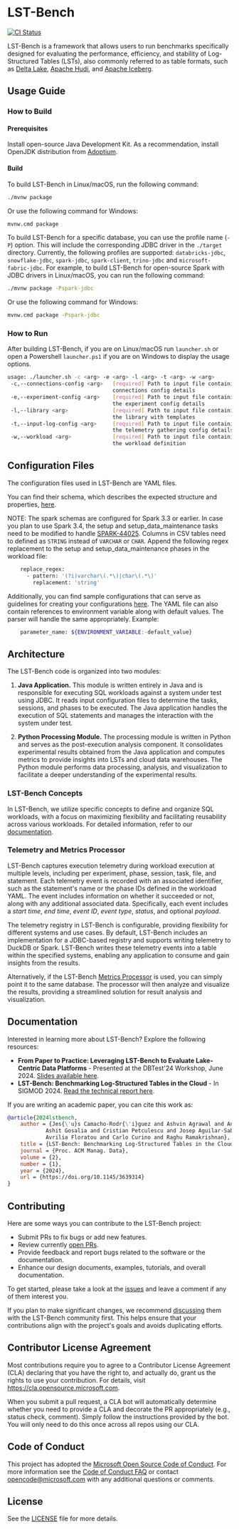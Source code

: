 <!--
{% comment %}
Copyright (c) Microsoft Corporation.

Licensed under the Apache License, Version 2.0 (the "License");
you may not use this file except in compliance with the License.
You may obtain a copy of the License at

    http://www.apache.org/licenses/LICENSE-2.0

Unless required by applicable law or agreed to in writing, software
distributed under the License is distributed on an "AS IS" BASIS,
WITHOUT WARRANTIES OR CONDITIONS OF ANY KIND, either express or implied.
See the License for the specific language governing permissions and
limitations under the License.
{% endcomment %}
-->

# LST-Bench

[![CI Status](https://github.com/microsoft/lst-bench/workflows/Java%20CI/badge.svg?branch=main)](https://github.com/microsoft/lst-bench/actions?query=branch%3Amain)

LST-Bench is a framework that allows users to run benchmarks specifically designed for evaluating the performance, efficiency, and stability of Log-Structured Tables (LSTs), also commonly referred to as table formats, such as [Delta Lake](https://delta.io/), [Apache Hudi](http://hudi.apache.org), and [Apache Iceberg](http://iceberg.apache.org).

## Usage Guide

### How to Build

#### Prerequisites

Install open-source Java Development Kit. As a recommendation, install OpenJDK distribution from [Adoptium]('https://adoptium.net/en-GB/').

#### Build

To build LST-Bench in Linux/macOS, run the following command:

```bash
./mvnw package
```

Or use the following command for Windows:

```bat
mvnw.cmd package
```

To build LST-Bench for a specific database, you can use the profile name (`-P`) option. 
This will include the corresponding JDBC driver in the `./target` directory. 
Currently, the following profiles are supported: `databricks-jdbc`, `snowflake-jdbc`, `spark-jdbc`, `spark-client`, `trino-jdbc` and `microsoft-fabric-jdbc`.
For example, to build LST-Bench for open-source Spark with JDBC drivers in Linux/macOS, you can run the following command:

```bash
./mvnw package -Pspark-jdbc
```

Or use the following command for Windows:

```bat
mvnw.cmd package -Pspark-jdbc
```

### How to Run

After building LST-Bench, if you are on Linux/macOS run `launcher.sh` or open a Powershell `launcher.ps1` if you are on Windows to display the usage options.

```bash
usage: ./launcher.sh -c <arg> -e <arg> -l <arg> -t <arg> -w <arg>
 -c,--connections-config <arg>   [required] Path to input file containing
                                 connections config details
 -e,--experiment-config <arg>    [required] Path to input file containing
                                 the experiment config details
 -l,--library <arg>              [required] Path to input file containing
                                 the library with templates
 -t,--input-log-config <arg>     [required] Path to input file containing
                                 the telemetry gathering config details
 -w,--workload <arg>             [required] Path to input file containing
                                 the workload definition
```

## Configuration Files
The configuration files used in LST-Bench are YAML files. 

You can find their schema, which describes the expected structure and properties, [here](src/main/resources/schemas).

NOTE: The spark schemas are configured for Spark 3.3 or earlier. In case you plan to use Spark 3.4, the setup and setup_data_maintenance tasks need to be
modified to handle [SPARK-44025](https://issues.apache.org/jira/browse/SPARK-44025). Columns in CSV tables need to defined as `STRING` instead of `VARCHAR` or `CHAR`.
Append the following regex replacement to the setup and setup_data_maintenance phases in the workload file:
```bash
    replace_regex:
      - pattern: '(?i)varchar\(.*\)|char\(.*\)'
        replacement: 'string'
```

Additionally, you can find sample configurations that can serve as guidelines for creating your configurations [here](src/main/resources/config).
The YAML file can also contain references to environment variable along with default values. The parser will handle the same appropriately. 
Example:
```bash
    parameter_name: ${ENVIRONMENT_VARIABLE:-default_value}
```

## Architecture

The LST-Bench code is organized into two modules:

1. **Java Application.** This module is written entirely in Java and is responsible for executing SQL workloads against a system under test using JDBC.
   It reads input configuration files to determine the tasks, sessions, and phases to be executed.
   The Java application handles the execution of SQL statements and manages the interaction with the system under test.

2. **Python Processing Module.** The processing module is written in Python and serves as the post-execution analysis component.
   It consolidates experimental results obtained from the Java application and computes metrics to provide insights into LSTs and cloud data warehouses.
   The Python module performs data processing, analysis, and visualization to facilitate a deeper understanding of the experimental results.

### LST-Bench Concepts
In LST-Bench, we utilize specific concepts to define and organize SQL workloads, with a focus on maximizing flexibility and facilitating reusability across various workloads. For detailed information, refer to our [documentation](docs/workloads.md).

### Telemetry and Metrics Processor
LST-Bench captures execution telemetry during workload execution at multiple levels, including per experiment, phase, session, task, file, and statement.
Each telemetry event is recorded with an associated identifier, such as the statement's name or the phase IDs defined in the workload YAML.
The event includes information on whether it succeeded or not, along with any additional associated data.
Specifically, each event includes a _start time_, _end time_, _event ID_, _event type_, _status_, and optional _payload_.

The telemetry registry in LST-Bench is configurable, providing flexibility for different systems and use cases.
By default, LST-Bench includes an implementation for a JDBC-based registry and supports writing telemetry to DuckDB or Spark.
LST-Bench writes these telemetry events into a table within the specified systems, enabling any application to consume and gain insights from the results.

Alternatively, if the LST-Bench [Metrics Processor](metrics) is used, you can simply point it to the same database.
The processor will then analyze and visualize the results, providing a streamlined solution for result analysis and visualization.

## Documentation
Interested in learning more about LST-Bench? Explore the following resources:

* **From Paper to Practice: Leveraging LST-Bench to Evaluate Lake-Centric Data Platforms** - Presented at the DBTest'24 Workshop, June 2024. [Slides available here](docs/20240609-LSTBench-DBTest24.pdf).
* **LST-Bench: Benchmarking Log-Structured Tables in the Cloud** - In SIGMOD 2024. [Read the technical report here](https://arxiv.org/pdf/2305.01120).

If you are writing an academic paper, you can cite this work as:

```bibtex
@article{2024lstbench,
    author = {Jes{\'u}s Camacho-Rodr{\'i}guez and Ashvin Agrawal and Anja Gruenheid and
            Ashit Gosalia and Cristian Petculescu and Josep Aguilar-Saborit and
            Avrilia Floratou and Carlo Curino and Raghu Ramakrishnan},
    title = {LST-Bench: Benchmarking Log-Structured Tables in the Cloud},
    journal = {Proc. ACM Manag. Data},
    volume = {2},
    number = {1},
    year = {2024},
    url = {https://doi.org/10.1145/3639314}
}
```

## Contributing

Here are some ways you can contribute to the LST-Bench project:

* Submit PRs to fix bugs or add new features.
* Review currently [open PRs](https://github.com/microsoft/lst-bench/pulls).
* Provide feedback and report bugs related to the software or the documentation.
* Enhance our design documents, examples, tutorials, and overall documentation.

To get started, please take a look at the [issues](https://github.com/microsoft/lst-bench/issues) and leave a comment if any of them interest you.

If you plan to make significant changes, we recommend [discussing](https://github.com/microsoft/lst-bench/discussions) them with the LST-Bench community first.
This helps ensure that your contributions align with the project's goals and avoids duplicating efforts.

## Contributor License Agreement

Most contributions require you to agree to a
Contributor License Agreement (CLA) declaring that you have the right to, and actually do, grant us
the rights to use your contribution. For details, visit https://cla.opensource.microsoft.com.

When you submit a pull request, a CLA bot will automatically determine whether you need to provide
a CLA and decorate the PR appropriately (e.g., status check, comment). Simply follow the instructions
provided by the bot. You will only need to do this once across all repos using our CLA.

## Code of Conduct

This project has adopted the [Microsoft Open Source Code of Conduct](https://opensource.microsoft.com/codeofconduct/).
For more information see the [Code of Conduct FAQ](https://opensource.microsoft.com/codeofconduct/faq/) or
contact [opencode@microsoft.com](mailto:opencode@microsoft.com) with any additional questions or comments.

## License

See the [LICENSE](LICENSE) file for more details.
